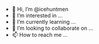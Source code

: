 - 👋 Hi, I’m @icehuntmen
- 👀 I’m interested in ...
- 🌱 I’m currently learning ...
- 💞️ I’m looking to collaborate on ...
- 📫 How to reach me ...

<!---
icehuntmen/icehuntmen is a ✨ special ✨ repository because its `README.md` (this file) appears on your GitHub profile.
You can click the Preview link to take a look at your changes.
--->
